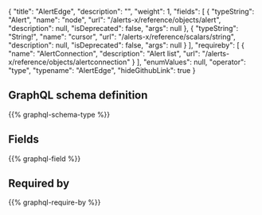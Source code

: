 {
  "title": "AlertEdge",
  "description": "",
  "weight": 1,
  "fields": [
    {
      "typeString": "Alert",
      "name": "node",
      "url": "/alerts-x/reference/objects/alert",
      "description": null,
      "isDeprecated": false,
      "args": null
    },
    {
      "typeString": "String!",
      "name": "cursor",
      "url": "/alerts-x/reference/scalars/string",
      "description": null,
      "isDeprecated": false,
      "args": null
    }
  ],
  "requireby": [
    {
      "name": "AlertConnection",
      "description": "Alert list",
      "url": "/alerts-x/reference/objects/alertconnection"
    }
  ],
  "enumValues": null,
  "operator": "type",
  "typename": "AlertEdge",
  "hideGithubLink": true
}
## GraphQL schema definition

{{% graphql-schema-type %}}

## Fields

{{% graphql-field %}}

## Required by

{{% graphql-require-by %}}
